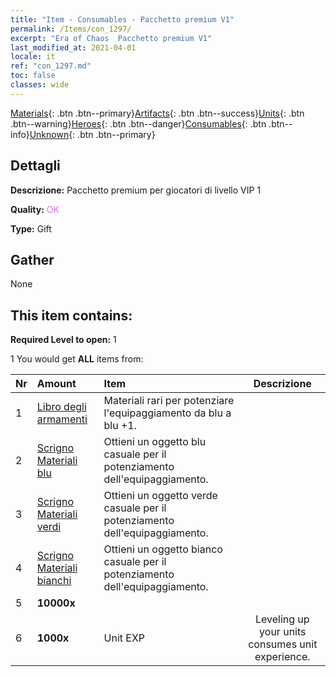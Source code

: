 ```yaml
---
title: "Item - Consumables - Pacchetto premium V1"
permalink: /Items/con_1297/
excerpt: "Era of Chaos  Pacchetto premium V1"
last_modified_at: 2021-04-01
locale: it
ref: "con_1297.md"
toc: false
classes: wide
---
```

 [Materials](/it/Items/){: .btn .btn--primary}[Artifacts](/it/Items/Artifacts/){: .btn .btn--success}[Units](/it/Items/Units/){: .btn .btn--warning}[Heroes](/it/Items/Heroes/){: .btn .btn--danger}[Consumables](/it/Items/Consumables/){: .btn .btn--info}[Unknown](/it/Items/Unknown/){: .btn .btn--primary}

## Dettagli
 **Descrizione:** Pacchetto premium per giocatori di livello VIP 1

 **Quality:** <span style="color: #DA70D6">OK</span>

 **Type:** Gift

## Gather

  None

## This item contains:

 **Required Level to open:** 1

 1 You would get **ALL** items  from:

  | Nr | Amount |     Item    | Descrizione |
  |:---|:-------|:------------|:-----------:|
  | 1 | [Libro degli armamenti](/it/Items/mat_18/) | Materiali rari per potenziare l'equipaggiamento da blu a blu +1. | 
  | 2 | [Scrigno Materiali blu](/it/Items/con_1256/) | Ottieni un oggetto blu casuale per il potenziamento dell'equipaggiamento. | 
  | 3 | [Scrigno Materiali verdi](/it/Items/con_1255/) | Ottieni un oggetto verde casuale per il potenziamento dell'equipaggiamento. | 
  | 4 | [Scrigno Materiali bianchi](/it/Items/con_1254/) | Ottieni un oggetto bianco casuale per il potenziamento dell'equipaggiamento. | 
  | 5 |  **10000x** | <i class="fas fa-coins"/> |  | 
  | 6 |  **1000x** | Unit EXP | Leveling up your units consumes unit experience.  | 
